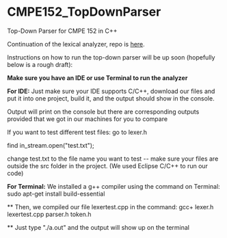 # CMPE152_TopDownParser
Top-Down Parser for CMPE 152 in C++

Continuation of the lexical analyzer, repo is <a href="http://www.github.com/tiffanynn/CMPE152_LexicalAnalyzer">here</a>.

Instructions on how to run the top-down parser will be up soon (hopefully below is a rough draft):

**Make sure you have an IDE or use Terminal to run the analyzer**


**For IDE:** Just make sure your IDE supports C/C++, download our files and put it into one project, build it, and the output should show in the console.

Output will print on the console but there are corresponding outputs provided that we got in our machines for you to compare

If you want to test different test files: go to lexer.h

find in_stream.open("test.txt");

change test.txt to the file name you want to test -- make sure your files are outside the src folder in the project. (We used Eclipse C/C++ to run our code)



**For Terminal:** We installed a g++ compiler using the command on Terminal: sudo apt-get install build-essential

** Then, we compiled our file lexertest.cpp in the command: gcc+ lexer.h lexertest.cpp parser.h token.h

** Just type "./a.out" and the output will show up on the terminal
